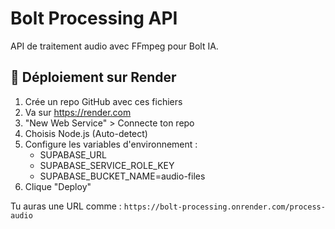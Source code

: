 # Bolt Processing API

API de traitement audio avec FFmpeg pour Bolt IA.

## 🚀 Déploiement sur Render

1. Crée un repo GitHub avec ces fichiers
2. Va sur https://render.com
3. "New Web Service" > Connecte ton repo
4. Choisis Node.js (Auto-detect)
5. Configure les variables d'environnement :
   - SUPABASE_URL
   - SUPABASE_SERVICE_ROLE_KEY
   - SUPABASE_BUCKET_NAME=audio-files
6. Clique "Deploy"

Tu auras une URL comme : `https://bolt-processing.onrender.com/process-audio`